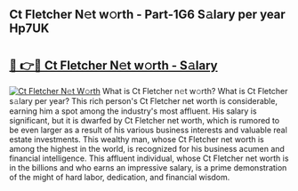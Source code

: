 ## Ct Fletcher N𝚎t w𝚘rth - Part-1G6 S𝚊lary per year Hp7UK

# <h2><a href="http://gc0t69.nevu.top/?p=Ct+Fletcher">🔗 👉🔴 Ct Fletcher N𝚎t w𝚘rth - S𝚊lary</a></h2>

[![Ct Fletcher N𝚎t W𝚘rth](https://i.imgur.com/Oavwk0R.jpeg)](http://gc0t69.nevu.top/?p=Ct+Fletcher)
What is Ct Fletcher n𝚎t w𝚘rth? What is Ct Fletcher s𝚊lary per year?
This rich person's Ct Fletcher net worth is considerable, earning him a spot among the industry's most affluent. His salary is significant, but it is dwarfed by Ct Fletcher net worth, which is rumored to be even larger as a result of his various business interests and valuable real estate investments. This wealthy man, whose Ct Fletcher net worth is among the highest in the world, is recognized for his business acumen and financial intelligence. This affluent individual, whose Ct Fletcher net worth is in the billions and who earns an impressive salary, is a prime demonstration of the might of hard labor, dedication, and financial wisdom.
